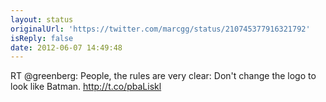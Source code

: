 ```yaml
---
layout: status
originalUrl: 'https://twitter.com/marcgg/status/210745377916321792'
isReply: false
date: 2012-06-07 14:49:48
---
```


RT @greenberg: People, the rules are very clear: Don't change the logo to look like Batman. http://t.co/pbaLiskl
